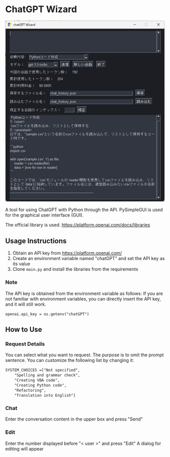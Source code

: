 # ChatGPT Wizard
![ss](ss.png)

A tool for using ChatGPT with Python through the API.
PySimpleGUI is used for the graphical user interface (GUI).

The official library is used.
https://platform.openai.com/docs/libraries

## Usage Instructions
1. Obtain an API key from https://platform.openai.com/
2. Create an environment variable named "chatGPT" and set the API key as its value
3. Clone `main.py` and install the libraries from the requirements

### Note
The API key is obtained from the environment variable as follows:
If you are not familiar with environment variables, you can directly insert the API key, and it will still work.

    openai.api_key = os.getenv("chatGPT")
## How to Use
### Request Details
You can select what you want to request. 
The purpose is to omit the prompt sentence. 
You can customize the following list by changing it:

    SYSTEM_CHOICES =["Not specified",
        "Spelling and grammar check",
        "Creating VBA code",
        "Creating Python code",
        "Refactoring",
        "Translation into English"]   
### Chat
Enter the conversation content in the upper box and press "Send"
### Edit
Enter the number displayed before "< user >" and press "Edit"
A dialog for editing will appear